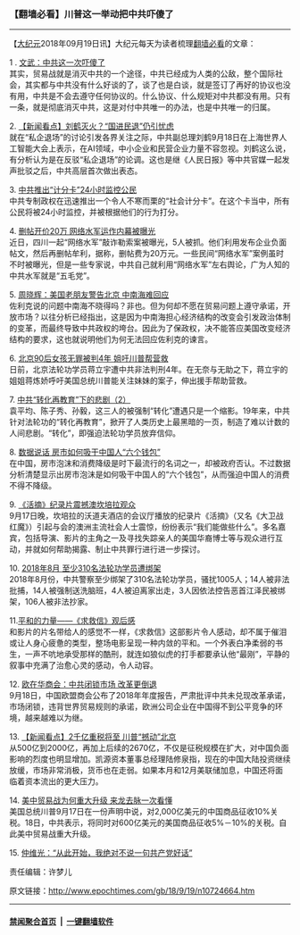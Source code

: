 ### 【翻墙必看】川普这一举动把中共吓傻了
------------------------

<p>【<a href="http://www.epochtimes.com/gb/tag/%E5%A4%A7%E7%BA%AA%E5%85%83.html">大纪元</a>2018年09月19日讯】大纪元每天为读者梳理<a href="http://www.epochtimes.com/gb/tag/%E7%BF%BB%E5%A2%99%E5%BF%85%E7%9C%8B.html">翻墙必看</a>的文章：</p>
<p>1 . <a href="http://www.epochtimes.com/gb/18/9/18/n10723978.htm">文武：中共这一次吓傻了</a><br />
其实，贸易战就是消灭中共的一个途径，中共已经成为人类的公敌，整个国际社会，其实都与中共没有什么好谈的了，谈了也是白谈，就是签订了再好的协议也没有用，中共是不会去遵守任何协议的。什么协议、什么规矩对中共都没有用。只有一条，就是彻底消灭中共，这是对付中共唯一的办法，也是中共唯一的归属。</p>
<p>2. <a href="http://www.epochtimes.com/gb/18/9/18/n10723947.htm">【新闻看点】刘鹤灭火？“国进民退”仍引忧虑</a><br />
就在“私企退场”的讨论引发各界关注之际，中共副总理刘鹤9月18日在上海世界人工智能大会上表示，在AI领域，中小企业和民营企业力量不容忽视。刘鹤这么说，有分析认为是在反驳“私企退场”的论调。这也是继《人民日报》等中共官媒一起发声批驳之后，中共高层首次做出表态。</p>
<p>3. <a href="http://www.epochtimes.com/gb/18/9/18/n10724110.htm">中共推出“计分卡”24小时监控公民</a><br />
中共专制政权在迅速推出一个令人不寒而栗的“社会计分卡”。在这个卡当中，所有公民将被24小时监控，并被根据他们的行为打分。</p>
<p>4. <a href="http://www.epochtimes.com/gb/18/9/18/n10723992.htm">删帖开价20万 网络水军运作内幕被曝光</a><br />
近日，四川一起“网络水军”敲诈勒索案被曝光，5人被抓。他们利用发布企业负面帖文，然后再删帖牟利，据称，删帖费为20万元。一些民间“网络水军”案例虽时不时被曝光，但是一些专家说，中共自己就利用“网络水军”左右舆论，广为人知的中共水军就是“五毛党”。</p>
<p>5. <a href="http://www.epochtimes.com/gb/18/9/18/n10723849.htm">周晓辉：美国老朋友警告北京 中南海难回应</a><br />
佐利克说的问题中南海不晓得吗？非也。但为何却不愿在贸易问题上遵守承诺，开放市场？以往分析已经指出，这是因为中南海担心经济结构的改变会引发政治体制的变革，而最终导致中共政权的垮台。因此为了保政权，决不能答应美国改变经济结构的要求，这也就说明他们为何无法回应佐利克的谏言。</p>
<p>6. <a href="http://www.epochtimes.com/gb/18/9/18/n10723420.htm">北京90后女孩无罪被判4年 姐吁川普帮营救</a><br />
日前，北京法轮功学员蒋立宇遭中共非法判刑4年。在无奈与无助之下，蒋立宇的姐姐蒋炼娇呼吁美国总统川普能关注妹妹的案子，伸出援手帮助营救。</p>
<p>7. <a href="http://www.epochtimes.com/gb/18/9/15/n10717054.htm">中共“转化再教育”下的悲剧（2）</a><br />
袁平均、陈子秀、孙毅，这三人的被强制“转化”遭遇只是一个缩影。19年来，中共针对法轮功的“转化再教育”，掀开了人类历史上最黑暗的一页，制造了难以计数的人间悲剧。“转化”，即强迫法轮功学员放弃信仰。</p>
<p>8. <a href="http://www.epochtimes.com/gb/18/9/17/n10721656.htm">数据说话 房市如何吸干中国人“六个钱包”</a><br />
在中国，房市泡沫和消费降级是时下最流行的名词之一，却被政府否认。不过数据分析清楚显示出房市泡沫是如何吸干中国人的“六个钱包”，从而强迫中国人的消费不得不降级。</p>
<p>9. <a href="http://www.epochtimes.com/gb/18/9/18/n10722747.htm">《活摘》纪录片震撼澳坎培拉观众</a><br />
9月17日晚，坎培拉的沃道夫酒店的会议厅播放的纪录片《活摘》（又名《大卫战红魔》）引起与会的澳洲主流社会人士震惊，纷纷表示“我们能做些什么”。多名嘉宾，包括导演、影片的主角之一及寻找失踪亲人的美国华裔博士等与观众进行互动，并就如何帮助揭露、制止中共罪行进行进一步探讨。</p>
<p>10. <a href="http://www.epochtimes.com/gb/18/9/18/n10723034.htm">2018年8月 至少310名法轮功学员遭绑架</a><br />
2018年8月份，中共警察至少绑架了310名法轮功学员，骚扰1005人；14人被非法批捕，14人被强制送洗脑班，4人被迫离家出走，3人因依法控告恶首江泽民被绑架，106人被非法抄家。</p>
<p>11.<a href="http://www.epochtimes.com/gb/18/9/18/n10722269.htm">平和的力量——《求救信》观后感</a><br />
和影片的片名带给人的感觉不一样，《求救信》这部影片令人感动，却不属于催泪或让人身心疲惫的类型，整场电影呈现一种内敛的平和。一个外表白净柔弱的书生，一声不吭地承受那样的酷刑，就连如狼似虎的打手都要承认他“最刚”，平静的叙事中充满了治愈心灵的感动，令人动容。</p>
<p>12. <a href="http://www.epochtimes.com/gb/18/9/18/n10723779.htm">欧在华商会：中共闭锁市场 改革更倒退</a><br />
9月18日，中国欧盟商会公布了2018年年度报告，严肃批评中共未兑现改革承诺，市场闭锁，违背世界贸易规则的承诺，欧洲公司企业在中国得不到公平竞争的环境，越来越难以为继。</p>
<p>13. <a href="http://www.epochtimes.com/gb/18/9/18/n10723821.htm">【新闻看点】2千亿重税将至 川普“撼动”北京</a><br />
从500亿到2000亿，再加上后续的2670亿，不仅是征税规模在扩大，对中国负面影响的烈度也明显增加。凯源资本董事总经理陆修泉指，现在的中国大陆投资继续放缓，市场非常消极，货币也在走弱。如果本月和12月美联储加息，中国还将面临着资本流出的更大压力。</p>
<p>14. <a href="http://www.epochtimes.com/gb/18/9/18/n10724004.htm">美中贸易战为何重大升级 来龙去脉一次看懂</a><br />
美国总统川普9月17日在一份声明中说，对2,000亿美元的中国商品征收10%关税。18日，中共表示，将同时对600亿美元的美国商品征收5%－10%的关税。自此美中贸易战重大升级。</p>
<p>15. <a href="http://www.epochtimes.com/gb/18/9/18/n10722176.htm">仲维光：“从此开始，我绝对不说一句共产党好话”</a></p>
<p>责任编辑：许梦儿</p>

原文链接：http://www.epochtimes.com/gb/18/9/19/n10724664.htm


------------------------
#### [禁闻聚合首页](https://github.com/gfw-breaker/banned-news/blob/master/README.md) &nbsp;|&nbsp;  [一键翻墙软件](https://github.com/gfw-breaker/nogfw/blob/master/README.md)